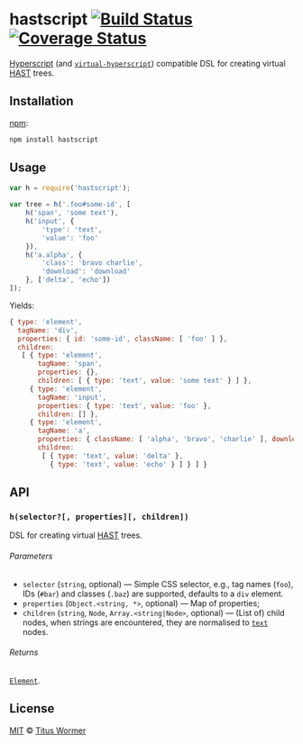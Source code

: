# hastscript [![Build Status][travis-badge]][travis] [![Coverage Status][codecov-badge]][codecov]

[Hyperscript][] (and [`virtual-hyperscript`][virtual-hyperscript])
compatible DSL for creating virtual [HAST][] trees.

## Installation

[npm][]:

```bash
npm install hastscript
```

## Usage

```javascript
var h = require('hastscript');

var tree = h('.foo#some-id', [
    h('span', 'some text'),
    h('input', {
        'type': 'text',
        'value': 'foo'
    }),
    h('a.alpha', {
        'class': 'bravo charlie',
        'download': 'download'
    }, ['delta', 'echo'])
]);
```

Yields:

```js
{ type: 'element',
  tagName: 'div',
  properties: { id: 'some-id', className: [ 'foo' ] },
  children:
   [ { type: 'element',
       tagName: 'span',
       properties: {},
       children: [ { type: 'text', value: 'some text' } ] },
     { type: 'element',
       tagName: 'input',
       properties: { type: 'text', value: 'foo' },
       children: [] },
     { type: 'element',
       tagName: 'a',
       properties: { className: [ 'alpha', 'bravo', 'charlie' ], download: true },
       children:
        [ { type: 'text', value: 'delta' },
          { type: 'text', value: 'echo' } ] } ] }
```

## API

### `h(selector?[, properties][, children])`

DSL for creating virtual [HAST][] trees.

###### Parameters

*   `selector` (`string`, optional)
    — Simple CSS selector, e.g., tag names (`foo`), IDs (`#bar`)
    and classes (`.baz`) are supported,
    defaults to a `div` element.
*   `properties` (`Object.<string, *>`, optional)
    — Map of properties;
*   `children` (`string`, `Node`, `Array.<string|Node>`, optional)
    — (List of) child nodes, when strings are encountered,
    they are normalised to [`text`][text] nodes.

###### Returns

[`Element`][element].

## License

[MIT][license] © [Titus Wormer][author]

<!-- Definitions -->

[travis-badge]: https://img.shields.io/travis/wooorm/hastscript.svg

[travis]: https://travis-ci.org/wooorm/hastscript

[codecov-badge]: https://img.shields.io/codecov/c/github/wooorm/hastscript.svg

[codecov]: https://codecov.io/github/wooorm/hastscript

[npm]: https://docs.npmjs.com/cli/install

[license]: LICENSE

[author]: http://wooorm.com

[hast]: https://github.com/wooorm/hast

[element]: https://github.com/wooorm/hast#element

[virtual-hyperscript]: https://github.com/Matt-Esch/virtual-dom/tree/master/virtual-hyperscript

[hyperscript]: https://github.com/dominictarr/hyperscript

[text]: https://github.com/wooorm/hast#text
